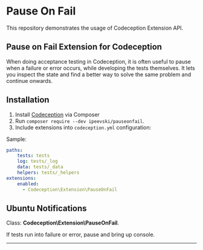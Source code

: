 Pause On Fail
========

This repository demonstrates the usage of Codeception Extension API.

## Pause on Fail Extension for Codeception

When doing acceptance testing in Codeception, it is often useful to pause when a failure or error occurs, while developing the tests themselves. It lets you inspect the state and find a better way to solve the same problem and continue onwards.

## Installation

1. Install [Codeception](http://codeception.com) via Composer
2. Run `composer require --dev ipeevski/pauseonfail`.
3. Include extensions into `codeception.yml` configuration:

Sample:

``` yaml
paths:
    tests: tests
    log: tests/_log
    data: tests/_data
    helpers: tests/_helpers
extensions:
    enabled:
      - Codeception\Extension\PauseOnFail

```

## Ubuntu Notifications

Class: **Codeception\Extension\PauseOnFail**.

If tests run into failure or error, pause and bring up console.

-----
